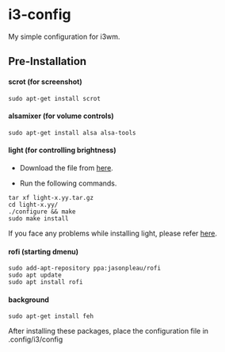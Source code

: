 # i3-config
My simple configuration for i3wm.

## Pre-Installation

#### scrot (for screenshot)
``` 
sudo apt-get install scrot 
```

#### alsamixer (for volume controls)
``` 
sudo apt-get install alsa alsa-tools 
```

#### light (for controlling brightness)
* Download the file from [here](https://github.com/haikarainen/light/releases/).

* Run the following commands.
``` 
tar xf light-x.yy.tar.gz
cd light-x.yy/
./configure && make
sudo make install 
```
If you face any problems while installing light, please refer [here](https://github.com/haikarainen/light).

#### rofi (starting dmenu)
```
sudo add-apt-repository ppa:jasonpleau/rofi
sudo apt update
sudo apt install rofi
```
#### background 
```
sudo apt-get install feh
```

After installing these packages, place the configuration file in .config/i3/config

